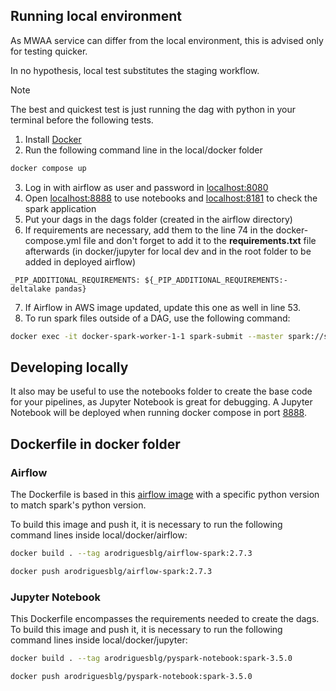 ## Running local environment

As MWAA service can differ from the local environment, this is advised only for testing quicker.

In no hypothesis, local test substitutes the staging workflow.
> [!NOTE] 
> The best and quickest test is just running the dag with python in your terminal before the following tests.

1. Install [Docker](https://www.docker.com/products/docker-desktop/)
2. Run the following command line in the local/docker folder
```sh
docker compose up
```
3. Log in with airflow as user and password in [localhost:8080](http://localhost:8080/)
4. Open [localhost:8888](http://localhost:8888/) to use notebooks and [localhost:8181](http://localhost:8181/) to check the spark application
5. Put your dags in the dags folder (created in the airflow directory)
6. If requirements are necessary, add them to the line 74 in the docker-compose.yml file and don't forget to add it to the **requirements.txt** file afterwards (in docker/jupyter for local dev and in the root folder to be added in deployed airflow)
```
_PIP_ADDITIONAL_REQUIREMENTS: ${_PIP_ADDITIONAL_REQUIREMENTS:-deltalake pandas}
```
7. If Airflow in AWS image updated, update this one as well in line 53.
8. To run spark files outside of a DAG, use the following command:
```sh
docker exec -it docker-spark-worker-1-1 spark-submit --master spark://spark:7077 /usr/local/spark/app/hello-world.py /usr/local/spark/resources/data/airflow.cfg
```

## Developing locally

It also may be useful to use the notebooks folder to create the base code for your pipelines, as Jupyter Notebook is great for debugging. A Jupyter Notebook will be deployed when running docker compose in port [8888](http://localhost:8888/). 

## Dockerfile in docker folder
### Airflow
The Dockerfile is based in this [airflow image](https://airflow.apache.org/docs/docker-stack/build.html#example-of-adding-airflow-provider-package-and-apt-package) with a specific python version to match spark's python version.

To build this image and push it, it is necessary to run the following command lines inside local/docker/airflow:
```sh
docker build . --tag arodriguesblg/airflow-spark:2.7.3
```
```sh
docker push arodriguesblg/airflow-spark:2.7.3 
```
### Jupyter Notebook
This Dockerfile encompasses the requirements needed to create the dags.
To build this image and push it, it is necessary to run the following command lines inside local/docker/jupyter:
```sh
docker build . --tag arodriguesblg/pyspark-notebook:spark-3.5.0
```
```sh
docker push arodriguesblg/pyspark-notebook:spark-3.5.0
```